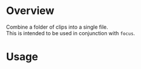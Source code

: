 # Overview

Combine a folder of clips into a single file.  
This is intended to be used in conjunction with `focus`.

# Usage

